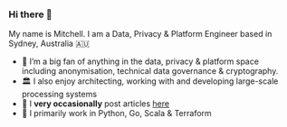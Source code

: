 ### Hi there 👋

My name is Mitchell. I am a Data, Privacy & Platform Engineer based in Sydney, Australia 🇦🇺
- 🔭 I’m a big fan of anything in the data, privacy & platform space including anonymisation, technical data governance & cryptography.
- 🏛️ I also enjoy architecting, working with and developing large-scale processing systems
- 🌱 I **very occasionally** post articles [here](https://mitchelllisle.github.io/)
- 💭 I primarily work in Python, Go, Scala & Terraform
